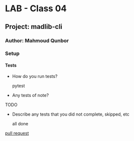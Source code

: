# LAB - Class 04

## Project: madlib-cli

### Author: Mahmoud Qunbor

### Setup

#### Tests

- How do you run tests?

    pytest
- Any tests of note?

TODO

- Describe any tests that you did not complete, skipped, etc

    all done

[pull request](https://github.com/modesq/madlib-cli/pull/2)
